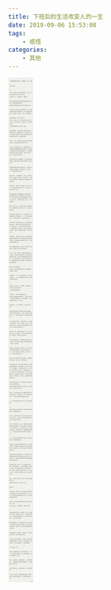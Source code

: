 ```yaml
---
title: 下班后的生活改变人的一生
date: 2019-09-06 15:53:08
tags:
    - 感悟
categories:
    - 其他
---
```


![下班后的生活改变人的一生](./下班后的生活改变人的一生/下班后的生活改变人的一生.jpg)